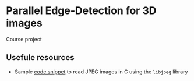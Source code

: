 # Parallel Edge-Detection for 3D images

Course project

## Usefule resources
- Sample [code snippet](https://github.com/Tinker-S/libjpeg-sample/blob/master/jpeg_sample.c) to read JPEG images in C using the `libjpeg` library
